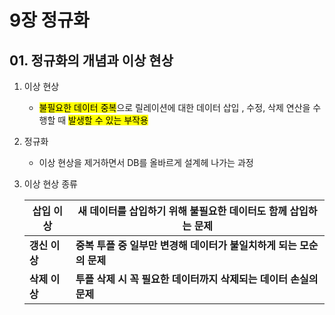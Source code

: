 # 9장 정규화

## 01. 정규화의 개념과 이상 현상

1. 이상 현상
   
   - <mark>불필요한 데이터 중복</mark>으로 릴레이션에 대한 데이터 삽입 , 수정, 삭제 연산을 수행할 때 <mark>발생할 수 있는 부작용</mark>

2. 정규화
   
   - 이상 현상을 제거하면서 DB를 올바르게 설계헤 나가는 과정

3. 이상 현상 종류
   
   | 삽입 이상     | 새 데이터를 삽입하기 위해 불필요한 데이터도 함께 삽입하는 문제      |
   | --------- | ---------------------------------------- |
   | **갱신 이상** | **중복 투플 중 일부만 변경해 데이터가 불일치하게 되는 모순의 문제** |
   | **삭제 이상** | **투플 삭제 시 꼭 필요한 데이터까지 삭제되는 데이터 손실의 문제**  |


